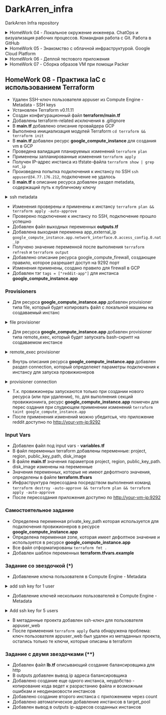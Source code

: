 # DarkArren_infra
DarkArren Infra repository

<details>
  <summary>HomeWork 04 - Локальное окружение инженера. ChatOps и визуализация рабочих процессов. Командная работа с Git. Работа в GitHub</summary>

## HomeWork 04 - Локальное окружение инженера. ChatOps и визуализация рабочих процессов. Командная работа с Git. Работа в GitHub

- Добавлен Pull Request Template для GitHub
- Создан персональный канал в Slack и настроена интеграция с TravisCI
- Исправлена проблема с тестами Travis CI

</details>

<details>
  <summary>HomeWork 05 - Знакомство с облачной инфраструктурой. Google Cloud Platform </summary>

## HomeWork 05 - Знакомство с облачной инфраструктурой. Google Cloud Platform

- Создана учетная запись в GCP, активирован trial
- Создан проект Infra в GCP
- Созданы ключи для пользователя appuser, который будет использоваться для подключения к VM в облаке `ssh-keygen -t rsa -f ~/.ssh/appuser -C appuser -P ""`
- Добавлен ключ appuser в Compute Engine - Metadata - SSH Keys
- Создана VM **bastion**
- Проверено подключение к VM bastion `ssh -i ~/.ssh/appuser appuser@34.77.105.249`
- Создана VM **someinternalhost** без публичного адреса
- Убедился что подключение с bastion на someinternalhost невозможно
- Добавил ключ appuser для форвардинга `ssh-add ~/.ssh/appuser`
- Подключился к bastion `ssh -i ~/.ssh/appuser -A appuser@34.77.105.249`
- Подключился с bastion к someinternalhost `ssh 10.132.0.4`

### Самостоятельное задание

- Подключение к someinternalhost одной командой `ssh -J appuser@34.77.105.249 appuser@10.132.0.4`
- Подключение к someinternalhost через alias: добавить в ~/.ssh/config

<details>
  <summary>Update SSH config</summary>

```bash
Host bastion
    HostName 34.77.105.249
    User appuser

Host someinternalhost
    HostName 10.132.0.4
    User appuser
    ProxyJump bastion
```

</details>

### Настройка Pritunl

- Для **bastion** добавлены правила, разрешающие HTTP/HTTPS
- Создан скрипт setupvpn.sh

<details>
  <summary>setupvpn.sh</summary>

```bash
cat <<EOF> setupvpn.sh
#!/bin/bash
echo "deb http://repo.mongodb.org/apt/ubuntu xenial/mongodb-org/3.4 multiverse" > /etc/apt/sources.list.d/mongodb-org-3.4.list
echo "deb http://repo.pritunl.com/stable/apt xenial main" > /etc/apt/sources.list.d/pritunl.list
apt-key adv --keyserver hkp://keyserver.ubuntu.com --recv 0C49F3730359A14518585931BC711F9BA15703C6
apt-key adv --keyserver hkp://keyserver.ubuntu.com --recv 7568D9BB55FF9E5287D586017AE645C0CF8E292A
apt-get --assume-yes update
apt-get --assume-yes upgrade
apt-get --assume-yes install pritunl mongodb-org
systemctl start pritunl mongod
systemctl enable pritunl mongod
EOF
```

</details>

- Выполнена установка MongoDB и Pritunl `sudo bash setupvpn.sh`
- Выполнена настройка VPN-сервера: изменен пароль администратора, создана организация, добавлен пользователь test, создан сервер и выполнена привязка к организации
- Создано правило vpn-11794, разрешающие подключение из 0.0.0.0/0 к UDP 11794
- Для машины **bastion** добавлен network-tag **vpn-11794**
- Посредством Tunnelbrick проверил подключение к vpn-серверу
- Убедился что возможно подключение к **someinternalhost** по внутреннему IP `ssh -i ~/.ssh/appuser appuser@10.132.0.4`


### Дополнительное задание

- Добавил скрипт установки certbot

<details>
  <summary>setupcertbot.sh</summary>

```bash
cat <<EOF> setupcertbot.sh
#!/bin/bash
apt-get update
apt-get install software-properties-common -y
add-apt-repository universe -y
add-apt-repository ppa:certbot/certbot -y
apt-get update
apt-get install certbot -y
EOF
```

</details>

- Установил certbot `sudo bash setupcertbot.sh`
- Создал сертификат `sudo certbot certonly` с использованием адреса: 34.77.105.249.sslip.io
- Через web-интерфейс в настройках сервера указал Lets Encrypt Domain - 34.77.105.249.sslip.io

### IP-адреса хостов

bastion_IP = 34.77.105.249
someinternalhost_IP = 10.132.0.4

</details>

<details>
  <summary>HomeWork 06 - Деплой тестового приложения</summary>

## HomeWork 06 - Деплой тестового приложения

- Установил google-cloud-sdk `brew cask install google-cloud-sdk`
- Инициализировал glcoud через `glcoud init`
- Создал vm **reddit-app** через gcloud

<details>
  <summary>Create reddit-app vm</summary>

```bash
gcloud compute instances create reddit-app\
  --boot-disk-size=10GB \
  --image-family ubuntu-1604-lts \
  --image-project=ubuntu-os-cloud \
  --machine-type=g1-small \
  --tags puma-server \
  --restart-on-failure
```

</details>

- Подключился по SSH `ssh appuser@34.77.105.249`
- Установил Ruby и Bundler `sudo apt update && sudo apt install -y ruby-full ruby-bundler build-essential`
- Добавил ключи и репозиторий MongoDB `sudo apt-key adv --keyserver hkp://keyserver.ubuntu.com:80 --recv EA312927 &&
sudo bash -c 'echo "deb http://repo.mongodb.org/apt/ubuntu xenial/mongodb-org/3.2 multiverse" > /etc/apt/sources.list.d/mongodb-org-3.2.list'`
- Установил MongoDB `sudo apt update && sudo apt install -y mongodb-org`
- Запустил MongoDB и добавил автостарт `sudo systemctl start mongod && sudo systemctl enable mongod`
- Выкачал код приложения `git clone -b monolith https://github.com/express42/reddit.git`
- Установил зависимости `cd reddit && bundle install`
- Запустил сервер puma, проверил что он запустился `puma -d && ps aux | grep puma`
- Создал правило для puma-server (tcp 9292)
- Убедился что приложение доступно по <http://34.77.105.249>

### Самостоятельная работа

- Создан скрипт install_ruby.sh устанавливающий ruby

<details>
  <summary>install_ruby.sh</summary>

```bash
#!/bin/bash
apt update
apt install -y ruby-full ruby-bundler build-essential

```

</details>

- Создан скрипт install_mongodb.sh устанавливающий mongodb

<details>
  <summary>install_mongodb.sh</summary>

```bash
#!/bin/bash
sudo apt-key adv --keyserver hkp://keyserver.ubuntu.com:80 --recv EA312927
sudo bash -c 'echo "deb http://repo.mongodb.org/apt/ubuntu xenial/mongodb-org/3.2 multiverse" > /etc/apt/sources.list.d/mongodb-org-3.2.list'
sudo apt update
sudo apt install -y mongodb-org
sudo systemctl start mongod
sudo systemctl enable mongod

```

</details>

- Создан скрипт deploy.sh - загружающий код приложения, устанавливающий зависимости и запускающий приложение

<details>
  <summary>deploy.sh</summary>

```bash
#!/bin/bash
git clone -b monolith https://github.com/express42/reddit.git
cd reddit && bundle install
puma -d

```

</details>

### Дополнительное задание

- Создан startup_script.sh для настройки сервера, установки и запуска приложения

<details>
  <summary>startup_script.sh</summary>

```bash
#!/bin/bash
echo "Install Ruby"
apt update
apt install -y ruby-full ruby-bundler build-essential
echo "Install MongoDB"
sudo apt-key adv --keyserver hkp://keyserver.ubuntu.com:80 --recv EA312927
sudo bash -c 'echo "deb http://repo.mongodb.org/apt/ubuntu xenial/mongodb-org/3.2 multiverse" > /etc/apt/sources.list.d/mongodb-org-3.2.list'
sudo apt update
sudo apt install -y mongodb-org
sudo systemctl start mongod
sudo systemctl enable mongod
echo "Deploy reddit monolith"
git clone -b monolith https://github.com/express42/reddit.git
cd reddit && bundle install
puma -d

```

</details>

- Создание vm с использованием startup-script из файла

<details>
  <summary>startup-script from file</summary>

```bash
gcloud compute instances create reddit-app\
    --boot-disk-size=10GB \
    --image-family ubuntu-1604-lts \
    --image-project=ubuntu-os-cloud \
    --machine-type=g1-small \
    --zone=europe-west3-c \
    --tags puma-server \
    --restart-on-failure \
    --metadata-from-file startup-script=./startup_script.sh
```

</details>

- Создание инстанса с использование startup-script-url

<details>
  <summary>startup-script-url</summary>

```bash
gcloud compute instances create reddit-app\
    --boot-disk-size=10GB \
    --image-family ubuntu-1604-lts \
    --image-project=ubuntu-os-cloud \
    --machine-type=g1-small \
    --zone=europe-west3-c \
    --tags puma-server \
    --restart-on-failure \
    --metadata startup-script-url=https://uc0e5b58fe26d67541cbba141dbe.dl.dropboxusercontent.com/cd/0/inline/AiVa7NjvKFygSrCLh01ciNQmDB7mmrGT8pEInNhDLgNYeOQWZIJLZGgjkIJq4LmuRkVr-DWQttXySZMMCOO2iILKXUIjRTeRwPTqULgVcLP9hA/file#
```

</details>

- Создание firewall rule **default-puma-server** через gcloud

<details>
  <summary>create default-puma-server firewall rule</summary>

```bash
gcloud compute firewall-rules create default-puma-server\
    --network default \
    --priority 1000 \
    --direction ingress \
    --action allow \
    --target-tags puma-server \
    --source-ranges 0.0.0.0/0 \
    --rules TCP:9292
```

</details>

### IP-адрес и порт

testapp_IP = 34.77.105.249
testapp_port = 9292

</details>

<details>
  <summary>HomeWork 07 - Сборка образов VM при помощи Packer</summary>

## HomeWork 07 - Сборка образов VM при помощи Packer

- Установлен packer (1.4.1)
- Добавлен Application Default Credentials `gcloud auth application-default login`
- Создан шаблон для baked-image **ubuntu16.json**
- В шаблоне определены Packer builders
- В шаблон добавлены shell provisioners для установки Ruby и MongoDB
- Добавлены bash-скрипты для использования в shell provisioners
- Выполнена валидация щаблона: `packer validate ./ubuntu16.json`
- Выполнена сборка шаблона `packer build ubuntu16.json`
- Образ успешно создался и доступен в консоли GCP - Compute Engine - Images
- Приложение успешно установилось и запустилось на машине, созданной и подготовленного образа

### Самостоятельное задание

- В шаблон добавлен раздел variables, описывающий пользовательские переменные: project_id, source_image_family, machine_type
- Добавлен файл variables.json, содержащий определение пользовательских переменных
- Дополнительно параметризированы следующие значения: описание образа, размер и тип диска, название сети, теги
- Файл variables.json внесен в .gitignore, создан файл-заглушка variables.json.example
- Темплейт провалидирован и собран образ: `packer validate -var-file=variables.json ubuntu16.json && packer build -var-file=variables.json ubuntu16.json`

### Задание со звездочкой 1

- Добавлен шаблон immutable.json, созданный на основе шаблона ubuntu16.json
- Добавлен shell provisioner запускающий скрипт deploy.sh, который загружает и устанавливает приложение
- Добавлен file provisioner, который копирует на машину unit-файл **reddit.service**
- Добавлен shell provisioner, который копирует unit-файл в /etc/systemd/system и делает enable для сервиса
- Темплейт провалидирован и собран образ `packer validate -var-file=variables.json immutable.json && packer build -var-file=variables.json immutable.json`

### Задание со звездочкой 2

- Создан скрипт **create_reddit_vm.sh**, который, используя gcloud, создает виртуальную машину на основе образа reddit-full

</details>

## HomeWork 08 - Практика IaC с использованием Terraform

- Удален SSH-ключ пользователя appuser из Compute Engine - Metadata - SSH keys
- Установлен Terraform v0.11.11
- Создан конфигурационный файл **terraform/main.tf**
- Добавлены terraform-related исключения в .gitignore
- В **main.tf** добавлено описание провайдера GCP
- Выполнена инициализация модулей Terraform `cd terraform && terraform init`
- В **main.tf** добавлен ресурс **google_compute_instance** для создания vm в GCP
- Проведена валидация планируемых изменений `terraform plan`
- Применены запланированные изменения `terraform apply`
- Получен IP-адрес инстанса из tfstate-файла `terraform show | grep nat_ip`
- Произведена попытка подключения к инстансу по SSH `ssh appuser@34.77.176.212`, подключение не удалось
- В **main.tf** в описание ресурса добавлен раздел metadata, содержащий путь к публичному ключу

<details>
  <summary>ssh metadata</summary>

```bash
metadata {
  # путь до публичного ключа
  ssh-keys = "appuser:${file("~/.ssh/appuser.pub")}"
}
```

</details>

- Изменения проверены и применены к инстансу `terraform plan && terraform apply -auto-approve`
- Проверено подключение к инстансу по SSH, подключение прошло успешно
- Добавлен файл выходных переменных **outputs.tf**
- Добавлена выходная переменна app_external_ip `google_compute_instance.app.network_interface.0.access_config.0.nat_ip`
- Получено значение переменной после выполнения `terraform refresh` и `terraform output`
- Добавлено описание ресурса google_compute_firewall, создающее правило, которое разрешает доступ на 9292 порт
- Изменения применены, создано правило для firewall в GCP
- Добавлен тэг `tags = ["reddit-app"]` для инстанса **google_compute_instance.app**

### Provisioners

- Для ресурса **google_compute_instance.app** добавлен provisioner типа file, который будет копировать файл с локальной машины на создаваемый инстанс

<details>
  <summary>file provisioner</summary>

```ruby
provisioner "file" {
    source = "files/puma.service"
    destination = "/tmp/puma.service"
}
```

</details>

- Для ресурса **google_compute_instance.app** добавлен provisioner типа remote_exec, который будет запускать bash-скрипт на создаваемом инстансе

<details>
  <summary>remote_exec provisioner</summary>

```ruby
provisioner "remote-exec" {
    script = "files/deploy.sh"
}
```

</details>

- Внутрь описания ресурса **google_compute_instance.app** добавлен раздел connection, который определеяет параметры подключения к инстансу для запуска провижионеров

<details>
  <summary>provisioner connection</summary>

```ruby
connection {
  type = "ssh"
  user = "appuser"
  agent = false
  # путь до приватного ключа
  private_key = "${file("~/.ssh/appuser")}"
}
```

</details>

- Т.к. провижионеры запускаются только при создании нового ресурса (или при удалении), то, для выполнения секций провижионинга, ресурс **google_compute_instance.app** помечен для перес оздания при слудеющем применении изменений `terraform taint google_compute_instance.app`
- После применения изменений можно убедитсья, что приложение reddit доступно по <http://your-vm-ip:9292>

### Input Vars

- Добавлен файл под input vars - **variables.tf**
- В файл переменных terraform добавлены переменные: project, region, public_key_path, disk_image
- В файле **main.tf** значения параметров project, region, public_key_path. disk_image изменены на переменные
- Значения переменных, которые не имеют дефолтного значения, определены в файле **terraform.tfvars**
- Инфраструктура пересоздана посредством выполнения команд `terraform destroy -auto-approve && terraform plan && terraform apply -auto-approve`
- После пересоздания приложения доступно по  <http://your-vm-ip:9292>

### Самостоятельное задание

- Определена переменная private_key_path которая используется для подключения провижионеров в ресурсе **google_compute_instance.app**
- Определена переменная zone, которая имеет дефолтное значение и используется в ресурсе **google_compute_instance.app**
- Все файл отформатированы `terraform fmt .`
- Добавлен шаблон переменных **terraform.tfvars.example**

### Задание со звездочкой (*)

- Добавление ключа пользователя в Compute Engine - Metadata

<details>
  <summary>add ssh key for 1 user</summary>

```ruby
resource "google_compute_project_metadata" "default" {
  metadata {
    ssh-keys = "abramov1:${file(var.public_key_path)}"
  }
}
```

</details>

- Добавление ключей нескольких пользователей в Compute Engine - Metadata

<details>
  <summary>Add ssh key for 5 users</summary>

```bash
resource "google_compute_project_metadata" "default" {
  metadata {
    ssh-keys = "appuser1:${file(var.public_key_path)} appuser2:${file(var.public_key_path)} appuser3:${file(var.public_key_path)} appuser4:${file(var.public_key_path)} appuser5:${file(var.public_key_path)}"
  }
}
```

</details>

- В метаданные проекта добавлен ssh-ключ для пользователя appuser_web
- После применения `terraform apply` была обнаружена проблема: ключ пользователя appuser_web был удален из метаданных проекта, остались только те ключи, которые описаны в terraform

### Задание с двумя звездочками (**)

- Добавлен файл **lb.tf** описывающий создание балансировщика для http
- В outputs добавлен вывод ip адреса балансировщика
- Добавлено создание еще одного инстанса, неудобство - копирование кода ведет к разрастанию файла и возможным ошибкам и неодинаковости инстансов
- Добавлено создание второго инстанса с приложением через count
- Добавлено автоматическое добавление инстансов в target_pool
- Добавлен вывод в outputs ip-адресов созданных инстансов

